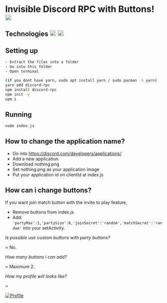 # Invisible Discord RPC with Buttons! <img src="https://cdn3.iconfinder.com/data/icons/popular-services-brands-vol-2/512/discord-512.png" width="20">

## Technologies <img src="https://seeklogo.com/images/N/nodejs-logo-FBE122E377-seeklogo.com.png" width="20"> <img src="https://upload.wikimedia.org/wikipedia/commons/thumb/9/99/Unofficial_JavaScript_logo_2.svg/1200px-Unofficial_JavaScript_logo_2.svg.png" width="20">

## Setting up
```sh
- Extract the files into a folder
- Go into this folder
- Open terminal

(if you dont have yarn, sudo apt install yarn / sudo pacman -S yarn)
yarn add discord-rpc
npm install discord-rpc
npm init -y
npm i
```

## Running
```sh
node index.js
```

## How to change the application name?
- Go into https://discord.com/developers/applications/
- Add a new application
- Download nothing.png
- Set nothing.png as your application image
- Put your application id on clientId at index.js

## How can i change buttons?
If you want join match button with the invite to play feature,
- Remove buttons from index.js
- Add: `'partyMax':1,'partySize':0,'joinSecret':'random','matchSecret':'random'` into your setActivity.

*Is possible use custom buttons with party buttons?*

= No.

*How many buttons i can add?*

= Maximum 2.

*How my profile will looks like?*

= 

[![Profile](https://i.imgur.com/AK1z37c.png)](https://github.com/norkz)
